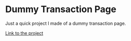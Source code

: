 # Dummy Transaction Page

Just a quick project I made of a dummy transaction page. 

[Link to the project](https://thajeepan-rathiharan.github.io/Dummy_Payment_Form/)